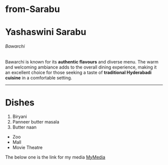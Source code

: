 # from-Sarabu
# Yashaswini Sarabu
###### Bawarchi 

Bawarchi is known for its **authentic flavours** and diverse menu. The warm and welcoming ambiance adds to the overall dining experience, making it an excellent choice for those seeking a taste of **traditional Hyderabadi cuisine** in a comfortable setting.

************
# Dishes
1. Biryani 
2. Panneer butter masala
3. Butter naan

* Zoo
* Mall
* Movie Theatre

The below one is the link for my media
[MyMedia](MyMedia.md) 